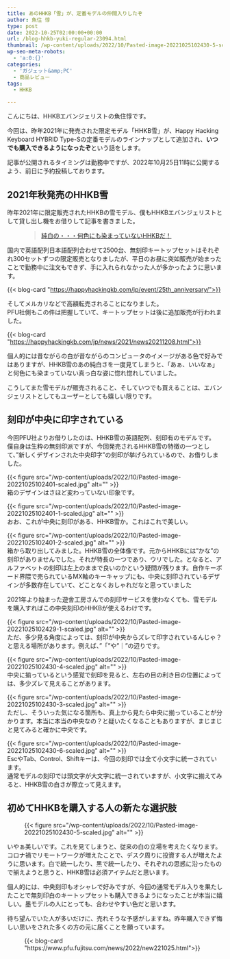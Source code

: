```yaml
---
title: あのHHKB「雪」が、定番モデルの仲間入りしたぞ
author: 魚住 惇
type: post
date: 2022-10-25T02:00:00+00:00
url: /blog-hhkb-yuki-regular-23094.html
thumbnail: /wp-content/uploads/2022/10/Pasted-image-20221025102430-5-scaled.jpg
wp-seo-meta-robots:
  - 'a:0:{}'
categories:
  - 'ガジェット&amp;PC'
  - 商品レビュー
tags:
  - HHKB

---
```

こんにちは、HHKBエバンジェリストの魚住惇です。

今回は、昨年2021年に発売された限定モデル「HHKB雪」が、Happy Hacking Keyboard HYBRID Type-Sの定番モデルのラインナップとして追加され、**いつでも購入できるようになったぞ**という話をします。

記事が公開されるタイミングは勤務中ですが、2022年10月25日11時に公開するよう、前日に予約投稿しております。

## 2021年秋発売のHHKB雪

昨年2021年に限定販売されたHHKBの雪モデル、僕もHHKBエバンジェリストとして貸し出し機をお借りして記事を書きました。<figure class="wp-block-embed is-type-rich is-provider-wp-oembed-blog-card wp-block-embed-wp-oembed-blog-card">

<div class="wp-block-embed__wrapper">
  <blockquote class="wp-embedded-content" data-secret="X23djSNA8y">
    <a href="http://jun3010.me/hhkb-yuki-22244.html">純白の・・・何色にも染まっていないHHKBだ！</a>
  </blockquote>
</div></figure> 

国内で英語配列日本語配列合わせて2500台、無刻印キートップセットはそれぞれ300セットずつの限定販売となりましたが、平日のお昼に突如販売が始まったことで勤務中に注文もできず、手に入れられなかった人が多かったように思います。

{{< blog-card "https://happyhackingkb.com/jp/event/25th_anniversary/">}}

そしてメルカリなどで高額転売されることになりました。  
PFU社側もこの件は把握していて、キートップセットは後に追加販売が行われました。

{{< blog-card "https://happyhackingkb.com/jp/news/2021/news20211208.html">}}


個人的には昔ながらの白が昔ながらのコンピュータのイメージがある色で好みではありますが、HHKB雪のあの純白さを一度見てしまうと、「あぁ、いいなぁ」と何色にも染まっていない真っ白な姿に惚れ惚れしていました。

こうしてまた雪モデルが販売されること、そしていつでも買えることは、エバンジェリストとしてもユーザーとしても嬉しい限りです。

## 刻印が中央に印字されている

今回PFU社よりお借りしたのは、HHKB雪の英語配列、刻印有のモデルです。  
僕自身は生粋の無刻印派ですが、今回発売されるHHKB雪の特徴の一つとして、&#8221;新しくデザインされた中央印字&#8221;の刻印が挙げられているので、お借りしました。

{{< figure src="/wp-content/uploads/2022/10/Pasted-image-20221025102401-scaled.jpg" alt="" >}}  
箱のデザインはさほど変わっていない印象です。

{{< figure src="/wp-content/uploads/2022/10/Pasted-image-20221025102401-1-scaled.jpg" alt="" >}}  
おお、これが中央に刻印がある、HHKB雪か。これはこれで美しい。

{{< figure src="/wp-content/uploads/2022/10/Pasted-image-20221025102401-2-scaled.jpg" alt="" >}}  
箱から取り出してみました。HHKB雪の全体像です。元からHHKBには&#8221;かな&#8221;の刻印がありませんでした。それが特長の一つであり、ウリでした。となると、アルファベットの刻印は左上のままで良いのかという疑問が残ります。自作キーボード界隈で売られているMX軸のキーキャップにも、中央に刻印されているデザインが多数存在していて、どことなくおしゃれだなと思っていました

2021年より始まった遊舎工房さんでの刻印サービスを使わなくても、雪モデルを購入すればこの中央刻印のHHKBが使えるわけです。

{{< figure src="/wp-content/uploads/2022/10/Pasted-image-20221025102429-1-scaled.jpg" alt="" >}}  
ただ、多少見る角度によっては、刻印が中央からズレて印字されているんじゃ？と思える場所があります。例えば、&#8221;「&#8221;や&#8221;｜&#8221;の辺りです。

{{< figure src="/wp-content/uploads/2022/10/Pasted-image-20221025102430-4-scaled.jpg" alt="" >}}  
中央に揃っているという感覚で刻印を見ると、左右の目の利き目の位置によっては、多少ズレて見えることがあります。

{{< figure src="/wp-content/uploads/2022/10/Pasted-image-20221025102430-3-scaled.jpg" alt="" >}}  
ただし、そういった気になる箇所も、真上から見たら中央に揃っていることが分かります。本当に本当の中央なの？と疑いたくなることもありますが、まじまじと見てみると確かに中央です。

{{< figure src="/wp-content/uploads/2022/10/Pasted-image-20221025102430-6-scaled.jpg" alt="" >}}  
EscやTab、Control、Shiftキーは、今回の刻印では全て小文字に統一されています。  
通常モデルの刻印では頭文字が大文字に統一されていますが、小文字に揃えてみると、HHKB雪の白さが際立って見えます。

## 初めてHHKBを購入する人の新たな選択肢
<figure class="wp-block-image">

{{< figure src="/wp-content/uploads/2022/10/Pasted-image-20221025102430-5-scaled.jpg" alt="" >}} </figure> 

いやぁ美しいです。これを見てしまうと、従来の白の立場を考えたくなります。  
コロナ禍でリモートワークが増えたことで、デスク周りに投資する人が増えたように思います。白で統一したり、黒で統一したり、それぞれの思惑に沿ったもので揃えようと思うと、HHKB雪は必須アイテムだと思います。

個人的には、中央刻印もオシャレで好みですが、今回の通常モデル入りを果たしたことで無刻印白のキートップセットも購入できるようになったことが本当に嬉しい。墨モデルの人にとっても、合わせやすい色だと思います。

待ち望んでいた人が多いだけに、売れそうな予感がしますね。昨年購入できず悔しい思いをされた多くの方の元に届くことを願っています。<figure class="wp-block-embed is-type-rich is-provider-wp-oembed-blog-card wp-block-embed-wp-oembed-blog-card">

<div class="wp-block-embed__wrapper">
  {{< blog-card "https://www.pfu.fujitsu.com/news/2022/new221025.html">}}
</div></figure>

 [1]: https://happyhackingkb.com/jp/event/25th_anniversary/